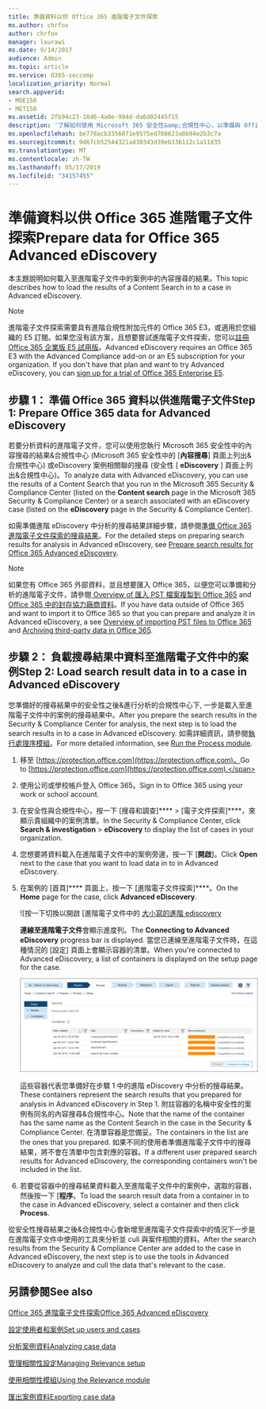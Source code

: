 ```yaml
---
title: 準備資料以供 Office 365 進階電子文件探索
ms.author: chrfox
author: chrfox
manager: laurawi
ms.date: 9/14/2017
audience: Admin
ms.topic: article
ms.service: O365-seccomp
localization_priority: Normal
search.appverid:
- MOE150
- MET150
ms.assetid: 2fb94c23-1846-4a0e-994d-da6d02445f15
description: '了解如何使用 Microsoft 365 安全性&amp;合規性中心，以準備與 Office 365 進階電子文件探索分析的 Office 365 的資料。 '
ms.openlocfilehash: be778acb3356071e9575ed708623a0b94e2b3c7a
ms.sourcegitcommit: 9d67cb52544321a430343d39eb336112c1a11d35
ms.translationtype: MT
ms.contentlocale: zh-TW
ms.lasthandoff: 05/17/2019
ms.locfileid: "34157455"
---
```

# <a name="prepare-data-for-office-365-advanced-ediscovery"></a><span data-ttu-id="ea383-103">準備資料以供 Office 365 進階電子文件探索</span><span class="sxs-lookup"><span data-stu-id="ea383-103">Prepare data for Office 365 Advanced eDiscovery</span></span>

<span data-ttu-id="ea383-104">本主題說明如何載入至進階電子文件中的案例中的內容搜尋的結果。</span><span class="sxs-lookup"><span data-stu-id="ea383-104">This topic describes how to load the results of a Content Search in to a case in Advanced eDiscovery.</span></span> 
  
> [!NOTE]
> <span data-ttu-id="ea383-p101">進階電子文件探索需要具有進階合規性附加元件的 Office 365 E3，或適用於您組織的 E5 訂閱。如果您沒有該方案，且想要嘗試進階電子文件探索，您可以[註冊 Office 365 企業版 E5 試用版](https://go.microsoft.com/fwlink/p/?LinkID=698279)。</span><span class="sxs-lookup"><span data-stu-id="ea383-p101">Advanced eDiscovery requires an Office 365 E3 with the Advanced Compliance add-on or an E5 subscription for your organization. If you don't have that plan and want to try Advanced eDiscovery, you can [sign up for a trial of Office 365 Enterprise E5](https://go.microsoft.com/fwlink/p/?LinkID=698279).</span></span> 
  
## <a name="step-1-prepare-office-365-data-for-advanced-ediscovery"></a><span data-ttu-id="ea383-107">步驟 1： 準備 Office 365 資料以供進階電子文件</span><span class="sxs-lookup"><span data-stu-id="ea383-107">Step 1: Prepare Office 365 data for Advanced eDiscovery</span></span>

<span data-ttu-id="ea383-108">若要分析資料的進階電子文件，您可以使用您執行 Microsoft 365 安全性中的內容搜尋的結果&amp;合規性中心 (Microsoft 365 安全性中的 [**內容搜尋**] 頁面上列出&amp;合規性中心) 或eDiscovery 案例相關聯的搜尋 (安全性 [ **eDiscovery** ] 頁面上列出&amp;合規性中心)。</span><span class="sxs-lookup"><span data-stu-id="ea383-108">To analyze data with Advanced eDiscovery, you can use the results of a Content Search that you run in the Microsoft 365 Security &amp; Compliance Center (listed on the **Content search** page in the Microsoft 365 Security &amp; Compliance Center) or a search associated with an eDiscovery case (listed on the **eDiscovery** page in the Security &amp; Compliance Center).</span></span> 
  
<span data-ttu-id="ea383-109">如需準備進階 eDiscovery 中分析的搜尋結果詳細步驟，請參閱[準備 Office 365 進階電子文件探索的搜尋結果](prepare-search-results-for-advanced-ediscovery.md)。</span><span class="sxs-lookup"><span data-stu-id="ea383-109">For the detailed steps on preparing search results for analysis in Advanced eDiscovery, see [Prepare search results for Office 365 Advanced eDiscovery](prepare-search-results-for-advanced-ediscovery.md).</span></span>
  
> [!NOTE]
> <span data-ttu-id="ea383-110">如果您有 Office 365 外部資料，並且想要匯入 Office 365，以便您可以準備和分析的進階電子文件，請參閱[ Overview of 匯入 PST 檔案複製到 Office 365](https://support.office.com/article/ba688e0a-0fcb-4bd7-8e57-2b669564ea84) and [Office 365 中的封存協力廠商資料](https://go.microsoft.com/fwlink/p/?linkid=716918)。</span><span class="sxs-lookup"><span data-stu-id="ea383-110">If you have data outside of Office 365 and want to import it to Office 365 so that you can prepare and analyze it in Advanced eDiscovery, a see [Overview of importing PST files to Office 365](https://support.office.com/article/ba688e0a-0fcb-4bd7-8e57-2b669564ea84) and [Archiving third-party data in Office 365](https://go.microsoft.com/fwlink/p/?linkid=716918).</span></span> 
  
## <a name="step-2-load-search-result-data-in-to-a-case-in-advanced-ediscovery"></a><span data-ttu-id="ea383-111">步驟 2： 負載搜尋結果中資料至進階電子文件中的案例</span><span class="sxs-lookup"><span data-stu-id="ea383-111">Step 2: Load search result data in to a case in Advanced eDiscovery</span></span>

<span data-ttu-id="ea383-112">您準備好的搜尋結果中的安全性之後&amp;進行分析的合規性中心下, 一步是載入至進階電子文件中的案例的搜尋結果中。</span><span class="sxs-lookup"><span data-stu-id="ea383-112">After you prepare the search results in the Security &amp; Compliance Center for analysis, the next step is to load the search results in to a case in Advanced eDiscovery.</span></span> <span data-ttu-id="ea383-113">如需詳細資訊，請參閱[執行處理序模組](run-the-process-module-in-advanced-ediscovery.md)。</span><span class="sxs-lookup"><span data-stu-id="ea383-113">For more detailed information, see [Run the Process module](run-the-process-module-in-advanced-ediscovery.md).</span></span>
  
1. <span data-ttu-id="ea383-114">移至 [https://protection.office.com](https://protection.office.com)。</span><span class="sxs-lookup"><span data-stu-id="ea383-114">Go to [https://protection.office.com](https://protection.office.com).</span></span>
    
2. <span data-ttu-id="ea383-115">使用公司或學校帳戶登入 Office 365。</span><span class="sxs-lookup"><span data-stu-id="ea383-115">Sign in to Office 365 using your work or school account.</span></span>
    
3. <span data-ttu-id="ea383-116">在安全性與合規性中心，按一下 [搜尋和調查]\*\*\*\* \> [電子文件探索]\*\*\*\*，來顯示貴組織中的案例清單。</span><span class="sxs-lookup"><span data-stu-id="ea383-116">In the Security &amp; Compliance Center, click **Search &amp; investigation** \> **eDiscovery** to display the list of cases in your organization.</span></span> 
    
4. <span data-ttu-id="ea383-117">您想要將資料載入在進階電子文件中的案例旁邊，按一下 [**開啟**]。</span><span class="sxs-lookup"><span data-stu-id="ea383-117">Click **Open** next to the case that you want to load data in to in Advanced eDiscovery.</span></span> 
    
5. <span data-ttu-id="ea383-118">在案例的 [首頁]\*\*\*\* 頁面上，按一下 [進階電子文件探索]\*\*\*\*。</span><span class="sxs-lookup"><span data-stu-id="ea383-118">On the **Home** page for the case, click **Advanced eDiscovery**.</span></span> 
    
    ![按一下切換以開啟 [進階電子文件中的 [大小寫的進階 ediscovery](media/8e34ba23-62e3-4e68-a530-b6ece39b54be.png)
  
    <span data-ttu-id="ea383-120">**連線至進階電子文件**會顯示進度列。</span><span class="sxs-lookup"><span data-stu-id="ea383-120">The **Connecting to Advanced eDiscovery** progress bar is displayed.</span></span> <span data-ttu-id="ea383-121">當您已連線至進階電子文件時，在這種情況的 [設定] 頁面上會顯示容器的清單。</span><span class="sxs-lookup"><span data-stu-id="ea383-121">When you're connected to Advanced eDiscovery, a list of containers is displayed on the setup page for the case.</span></span> 
    
    ![這種情況會顯示在進階電子文件](media/8036e152-70dc-4bb7-9379-61c1ed8326b4.png)
  
     <span data-ttu-id="ea383-123">這些容器代表您準備好在步驟 1 中的進階 eDiscovery 中分析的搜尋結果。</span><span class="sxs-lookup"><span data-stu-id="ea383-123">These containers represent the search results that you prepared for analysis in Advanced eDiscovery in Step 1.</span></span> <span data-ttu-id="ea383-124">附註容器的名稱中安全性的案例有同名的內容搜尋&amp;合規性中心。</span><span class="sxs-lookup"><span data-stu-id="ea383-124">Note that the name of the container has the same name as the Content Search in the case in the Security &amp; Compliance Center.</span></span> <span data-ttu-id="ea383-125">在清單容器是您備妥。</span><span class="sxs-lookup"><span data-stu-id="ea383-125">The containers in the list are the ones that you prepared.</span></span> <span data-ttu-id="ea383-126">如果不同的使用者準備進階電子文件中的搜尋結果，將不會在清單中包含對應的容器。</span><span class="sxs-lookup"><span data-stu-id="ea383-126">If a different user prepared search results for Advanced eDiscovery, the corresponding containers won't be included in the list.</span></span> 
    
6. <span data-ttu-id="ea383-127">若要從容器中的搜尋結果資料載入至進階電子文件中的案例中，選取的容器，然後按一下 [**程序**。</span><span class="sxs-lookup"><span data-stu-id="ea383-127">To load the search result data from a container in to the case in Advanced eDiscovery, select a container and then click **Process**.</span></span>
    
<span data-ttu-id="ea383-128">從安全性搜尋結果之後&amp;合規性中心會新增至進階電子文件探索中的情況下一步是在進階電子文件中使用的工具來分析並 cull 與案件相關的資料。</span><span class="sxs-lookup"><span data-stu-id="ea383-128">After the search results from the Security &amp; Compliance Center are added to the case in Advanced eDiscovery, the next step is to use the tools in Advanced eDiscovery to analyze and cull the data that's relevant to the case.</span></span> 
  
## <a name="see-also"></a><span data-ttu-id="ea383-129">另請參閱</span><span class="sxs-lookup"><span data-stu-id="ea383-129">See also</span></span>

[<span data-ttu-id="ea383-130">Office 365 進階電子文件探索</span><span class="sxs-lookup"><span data-stu-id="ea383-130">Office 365 Advanced eDiscovery</span></span>](office-365-advanced-ediscovery.md)
  
[<span data-ttu-id="ea383-131">設定使用者和案例</span><span class="sxs-lookup"><span data-stu-id="ea383-131">Set up users and cases</span></span>](set-up-users-and-cases-in-advanced-ediscovery.md)
  
[<span data-ttu-id="ea383-132">分析案例資料</span><span class="sxs-lookup"><span data-stu-id="ea383-132">Analyzing case data</span></span>](analyze-case-data-with-advanced-ediscovery.md)
  
[<span data-ttu-id="ea383-133">管理相關性設定</span><span class="sxs-lookup"><span data-stu-id="ea383-133">Managing Relevance setup</span></span>](manage-relevance-setup-in-advanced-ediscovery.md)
  
[<span data-ttu-id="ea383-134">使用相關性模組</span><span class="sxs-lookup"><span data-stu-id="ea383-134">Using the Relevance module</span></span>](use-relevance-in-advanced-ediscovery.md)
  
[<span data-ttu-id="ea383-135">匯出案例資料</span><span class="sxs-lookup"><span data-stu-id="ea383-135">Exporting case data</span></span>](export-case-data-in-advanced-ediscovery.md)

